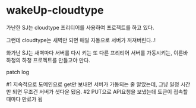 # wakeUp-cloudtype

가난한 SJ는 cloudtype 프리티어를 사용하여 프로젝트를 하고 있다. 

그런데 cloudtype는 새벽만 되면 매일 자동으로 서버가 꺼져버린다..!

화가난 SJ는 새벽마다 서버를 다시 키는 또 다른 프리티어 서버를 가동시키는, 이른바 하청의 하청 프로젝트를 만들고야 만다. 



patch log

#1 지속적으로 도메인으로 get만 보내면 서버가 가동되는 줄 알았는데, 그냥 일정 시간만 되면 무조건 서버가 셧다운 됐음. 
#2 PUT으로 API요청을 보냈는데 토큰이 접속할 때마다 만료가 됨